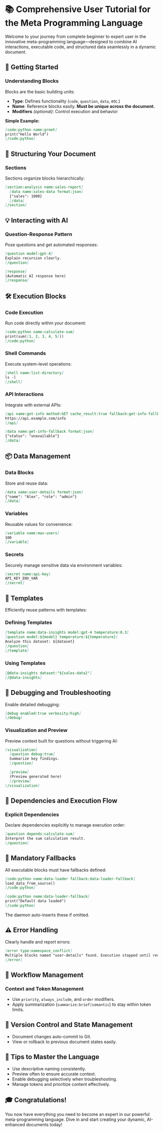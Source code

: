 # 📚 Comprehensive User Tutorial for the Meta Programming Language

Welcome to your journey from complete beginner to expert user in the innovative meta-programming language—designed to combine AI interactions, executable code, and structured data seamlessly in a dynamic document.

## 🧭 Getting Started

### Understanding Blocks
Blocks are the basic building units:
- **Type**: Defines functionality (`code`, `question`, `data`, etc.)
- **Name**: Reference blocks easily. **Must be unique across the document.**
- **Modifiers** *(optional)*: Control execution and behavior

**Simple Example:**
```markdown
[code:python name:greet]
print("Hello World")
[/code:python]
```

## 🌳 Structuring Your Document

### Sections
Sections organize blocks hierarchically:
```markdown
[section:analysis name:sales-report]
  [data name:sales-data format:json]
  {"sales": 1000}
  [/data]
[/section]
```

## 💡 Interacting with AI

### Question-Response Pattern
Pose questions and get automated responses:
```markdown
[question model:gpt-4]
Explain recursion clearly.
[/question]

[response]
(Automatic AI response here)
[/response]
```

## 🛠️ Execution Blocks

### Code Execution
Run code directly within your document:
```markdown
[code:python name:calculate-sum]
print(sum([1, 2, 3, 4, 5]))
[/code:python]
```

### Shell Commands
Execute system-level operations:
```markdown
[shell name:list-directory]
ls -l
[/shell]
```

### API Interactions
Integrate with external APIs:
```markdown
[api name:get-info method:GET cache_result:true fallback:get-info-fallback]
https://api.example.com/info
[/api]

[data name:get-info-fallback format:json]
{"status": "unavailable"}
[/data]
```

## 📦 Data Management

### Data Blocks
Store and reuse data:
```markdown
[data name:user-details format:json]
{"name": "Alex", "role": "admin"}
[/data]
```

### Variables
Reusable values for convenience:
```markdown
[variable name:max-users]
100
[/variable]
```

### Secrets
Securely manage sensitive data via environment variables:
```markdown
[secret name:api-key]
API_KEY_ENV_VAR
[/secret]
```

## 🎨 Templates
Efficiently reuse patterns with templates:

### Defining Templates
```markdown
[template name:data-insights model:gpt-4 temperature:0.3]
[question model:${model} temperature:${temperature}]
Analyze this dataset: ${dataset}
[/question]
[/template]
```

### Using Templates
```markdown
[@data-insights dataset:"${sales-data}"]
[/@data-insights]
```

## 🐞 Debugging and Troubleshooting

Enable detailed debugging:
```markdown
[debug enabled:true verbosity:high]
[/debug]
```

### Visualization and Preview
Preview context built for questions without triggering AI:
```markdown
[visualization]
  [question debug:true]
  Summarize key findings.
  [/question]

  [preview]
  (Preview generated here)
  [/preview]
[/visualization]
```

## 🔗 Dependencies and Execution Flow

### Explicit Dependencies
Declare dependencies explicitly to manage execution order:
```markdown
[question depends:calculate-sum]
Interpret the sum calculation result.
[/question]
```

## 🚩 Mandatory Fallbacks
All executable blocks must have fallbacks defined:
```markdown
[code:python name:data-loader fallback:data-loader-fallback]
load_data_from_source()
[/code:python]

[code:python name:data-loader-fallback]
print("Default data loaded")
[/code:python]
```

The daemon auto-inserts these if omitted.

## ⚠️ Error Handling
Clearly handle and report errors:
```markdown
[error type:namespace_conflict]
Multiple blocks named "user-details" found. Execution stopped until resolved.
[/error]
```

## 🚦 Workflow Management

### Context and Token Management
- Use `priority`, `always_include`, and `order` modifiers.
- Apply summarization (`summarize:brief|semantic`) to stay within token limits.

## 🔄 Version Control and State Management
- Document changes auto-commit to Git.
- View or rollback to previous document states easily.

## 🚀 Tips to Master the Language
- Use descriptive naming consistently.
- Preview often to ensure accurate context.
- Enable debugging selectively when troubleshooting.
- Manage tokens and prioritize content effectively.

## 🎓 Congratulations!
You now have everything you need to become an expert in our powerful meta-programming language. Dive in and start creating your dynamic, AI-enhanced documents today!

